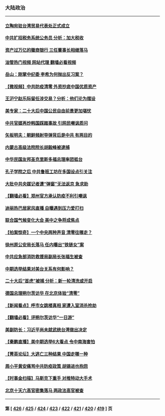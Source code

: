 ### 大陆政治
---
#### [立陶宛驻台湾贸易代表处正式成立](../../pages/ncid277/n13861290.md?11080445) 
#### [中共扩招税务系统公务员 分析：加大税收](../../pages/ncid277/n13861041.md?11080445) 
#### [资产过万亿的徽商银行 三任董事长相继落马](../../pages/ncid277/n13861325.md?11080445) 
#### [油管热门视频 网站代理 翻墙必看视频](http://150.230.27.170:81/youtube.html?11080445)
#### [岳山：刚掌中纪委 李希为何抛出反习案？](../../pages/ncid277/n13861260.md?11080445) 
#### [【微视频】中共防疫清零 外资抄底中国优质资产](../../pages/ncid277/n13861213.md?11080445) 
#### [王沪宁赵乐际留任涉交易？分析：他们沦为摆设](../../pages/ncid277/n13861053.md?11080445) 
#### [美专家：二十大后中国公民自由前景更加堪忧](../../pages/ncid277/n13861105.md?11080445) 
#### [中共官媒再炒韩国踩踏事故 引网民嘲讽质问](../../pages/ncid277/n13861097.md?11080445) 
#### [矢板明夫：朝鲜频射导弹背后是中共 有两目的](../../pages/ncid277/n13861039.md?11080445) 
#### [内蒙古高级法院院长胡毅峰被逮捕](../../pages/ncid277/n13861021.md?11080445) 
#### [中华民国友邦圣克里斯多福总理率团抵台](../../pages/ncid277/n13860791.md?11080445) 
#### [孔子学院之后 中共鲁班工坊在多国设点引关注](../../pages/ncid277/n13860725.md?11080445) 
#### [大批中共央媒记者遭“弹窗”无法返京 急求助](../../pages/ncid277/n13860854.md?11080445) 
#### [【翻墙必看】郑州官方承认防疫不利引嘲讽](../../pages/ncid277/n13860719.md?11080445) 
#### [迪丽热巴居家风直播 自曝遇到压力爱打扫](../../pages/ncid277/n13860620.md?11080445) 
#### [联合国气候变化大会 美中之争将成焦点](../../pages/ncid277/n13860639.md?11080445) 
#### [【拍案惊奇】一个中央两种声音 清零往哪走？](../../pages/ncid277/n13860567.md?11080445) 
#### [徐州原公安局长落马 任内曝出“铁链女”案](../../pages/ncid277/n13860613.md?11080445) 
#### [中共应急部消防救援局副局长张福生被查](../../pages/ncid277/n13860418.md?11080445) 
#### [中期选举结果对美台关系有何影响？](../../pages/ncid277/n13859857.md?11080445) 
#### [二十大后“首虎”被捕 分析：新一轮清洗或开启](../../pages/ncid277/n13860406.md?11080445) 
#### [德国总理朔尔茨访华 在北京体验“清零”](../../pages/ncid277/n13860382.md?11080445) 
#### [【新闻看点】呼市女跳楼真相 家遭入室消杀抢劫](../../pages/ncid277/n13860298.md?11080445) 
#### [【翻墙必看】评朔尔茨访华“一日游”](../../pages/ncid277/n13860332.md?11080445) 
#### [美副防长：习近平尚未就武统台湾做出决定](../../pages/ncid277/n13860294.md?11080445) 
#### [【秦鹏直播】美中期选举6大看点 令中南海害怕](../../pages/ncid277/n13860296.md?11080445) 
#### [【菁英论坛】大逃亡三种结果 中国走哪一种](../../pages/ncid277/n13860290.md?11080445) 
#### [周小平黄安痛骂中共防疫政策 胡锡进也抱怨](../../pages/ncid277/n13860254.md?11080445) 
#### [【时事金扫描】马斯克下重手 对推特动大手术](../../pages/ncid277/n13860175.md?11080445) 
#### [北京十天六高官密集落马 两政法高官被查](../../pages/ncid277/n13860017.md?11080445) 

---
#### 第 [ [426](./426.md?11080445) / [425](./425.md?11080445) / [424](./424.md?11080445) / [423](./423.md?11080445) / [422](./422.md?11080445) / [421](./421.md?11080445) / [420](./420.md?11080445) / [419](./419.md?11080445) ] 页

